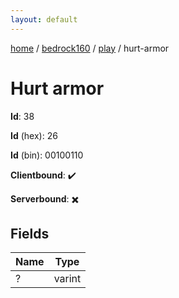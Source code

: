 ```yaml
---
layout: default
---
```


[home](/)  /  [bedrock160](/protocol/bedrock160)  /  [play](/protocol/bedrock160/play)  /  hurt-armor

# Hurt armor

**Id**: 38

**Id** (hex): 26

**Id** (bin): 00100110

**Clientbound**: ✔️

**Serverbound**: ✖️

## Fields

Name | Type
---|---
? | varint

